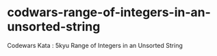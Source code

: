# codwars-range-of-integers-in-an-unsorted-string
Codewars Kata : 5kyu  Range of Integers in an Unsorted String
